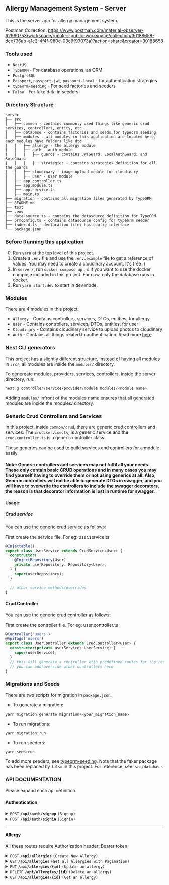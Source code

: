 ## Allergy Management System - Server

This is the server app for allergy management system.

Postman Collection: https://www.postman.com/material-observer-62980753/workspace/rupak-s-public-workspace/collection/30188658-dce736ab-a1c2-4f4f-980c-03c9f93073a1?action=share&creator=30188658

### Tools used

- `NestJS`
- `TypeORM` - For database operations, as ORM
- `PostgreSQL`
- `Passport`, `passport-jwt`, `passport-local` - for authentication strategies
- `typeorm-seeding` - For seed factories and seeders
- `False` - For fake data in seeders

### Directory Structure

```
server
├── src
│   ├── common - contains commonly used things like generic crud services, controllers, entity, etc
│   ├── database - contains factories and seeds for typeorm seeding
│   ├── modules - all modules in this application are located here, each modules have folders like dto
|   |   ├── allergy - the allergy module
|   |   ├── auth - auth module
|   |   |   ├── guards - contains JWTGuard, LocalAuthGuard, and RoleGuard
|   |   |   ├── strategies - contains strategies definition for all the guards
|   |   ├── cloudinary - image upload module for cloudinary
|   |   ├── user - user module
│   ├── app.controller.ts
│   ├── app.module.ts
│   ├── app.service.ts
│   ├── main.ts
├── migration - contains all migration files generated by TypeORM
├── README.md
├── test
├── .env
├── data-source.ts - contains the datasource definition for TypeORM
├── ormconfig.ts - contains datasource config for typeorm seeder
├── index.d.ts - declaration file: has config interface
└── package.json
```

### Before Running this application

0. Run `yarn` at the top level of this project.
1. Create a `.env` file and use the `.env.example` file to get a reference of values. You may need to create a cloudinary account. It's free :)
2. In `server/`, run `docker compose up -d` if you want to use the docker compose included in this project. For now, only the database runs in docker.
3. Run `yarn start:dev` to start in dev mode.

### Modules

There are 4 modules in this project:

- `Allergy` - Contains controllers, services, DTOs, entities, for allergy
- `User` - Contains controllers, services, DTOs, entities, for user
- `Cloudinary` - Contains cloudinary service to upload photos to cloudinary
- `Auth` - Contains all things related to authentication. Read more [here](./src/modules/auth/README.md)

### Nest CLI generators

This project has a slightly different structure, instead of having all modules in `src/`, all modules are inside the `modules/` directory.

To genereate modules, providers, services, controllers, inside the server directory, run:

```bash
nest g controller/service/provider/module modules/<module name>
```

Adding `modules/` infront of the modules name ensures that all generated modules are inside the modules/ directory.

### Generic Crud Controllers and Services

In this project, inside `common/crud`, there are generic crud controllers and services. The `crud.service.ts`, is a generic service and the `crud.controller.ts` is a generic controller class.

These generics can be used to build services and controllers for a module easily.

#### Note: Generic controllers and services may not fulfil all your needs. These only contain basic CRUD operations and in many cases you may find yourself having to override them or not using generics at all. Also, Generic controllers will not be able to generate DTOs in swagger, and you will have to overwrite the controllers to include the swagger decorators, the reason is that decorator information is lost in runtime for swagger.

#### Usage:

##### Crud service

You can use the generic crud service as follows:

First create the service file. For eg: user.service.ts

```typescript
@Injectable()
export class UserService extends CrudService<User> {
  constructor(
    @InjectRepository(User)
    private userRepository: Repository<User>,
  ) {
    super(userRepository);
  }

  // other service methods/overrides
}
```

#### Crud Controller

You can use the generic crud controller as follows:

First create the controller file. For eg: user.controller.ts

```typescript
@Controller('users')
@ApiTags('users')
export class UserController extends CrudController<User> {
  constructor(private userService: UserService) {
    super(userService);
  }
  // this will generate a controller with predefined routes for the resource
  // you can add/override other controllers here
}
```

### Migrations and Seeds

There are two scripts for migration in `package.json`.

- To generate a migration:

```bash
yarn migration:generate migration/<your_migration_name>
```

- To run migrations:

```bash
yarn migration:run
```

- To run seeders:

```bash
yarn seed:run
```

To add more seeders, see [typeorm-seeding](https://github.com/w3tecch/typeorm-seeding). Note that the faker package has been replaced by `falso` in this project. For reference, see: `src/database`.

### API DOCUMENTATION

Please expand each api definition.

#### Authentication

<details>
 <summary><code>POST</code> <code><b>/api/auth/signup</b></code> <code>(Signup)</code></summary>

##### Request Body Example

```json
{
  "email": "email@gmail.com",
  "password": "Password@123",
  "role": "admin"
}
```

##### Responses

- 201: Created

```json
{
  "email": "email@gmail.com",
  "role": "admin",
  "id": "1ffced5f-cc79-44a0-b73f-b09ac85c981b",
  "createdAt": "2023-10-11T05:19:32.649Z",
  "updatedAt": "2023-10-11T05:19:32.649Z"
}
```

- 400: Bad Request

```json
{
  "message": [
    {
      "field": "email",
      "message": "Please enter a valid email"
    }
  ],
  "error": "Bad Request",
  "statusCode": 400
}
```

</details>

<details>
 <summary><code>POST</code> <code><b>/api/auth/signin</b></code> <code>(Signin)</code></summary>

##### Request Body Example

```json
{
  "email": "email@gmail.com",
  "password": "Password@123"
}
```

##### Responses

- 201

```json
{
  "token": "eyJhbGciOiJIUzI1NiIsInR5cCI6IkpXVCJ9.eyJlbWFpbCI6InJ1cGFra2Fya2kxMjNAZ21haWwuY29tIiwic3ViIjoiNTdiNzQyZmYtMjA2Ny00NTBhLTk2NWItZGVjZDk2ODdiODhjIiwicm9sZSI6ImFkbWluIiwiaWF0IjoxNjk3MDAxNTIyLCJleHAiOjE2OTcwMDg3MjJ9.jYIIId35Z1inBRnZruRi9SwXVVc8rcdhnnqLrzVf-4o",
  "user": {
    "id": "57b742ff-2067-450a-965b-decd9687b88c",
    "createdAt": "2023-10-09T03:53:36.268Z",
    "updatedAt": "2023-10-09T03:53:36.268Z",
    "email": "email@gmail.com",
    "role": "admin"
  }
}
```

- 401: Unauthorized

```json
{
  "message": "Username or password doesnot match",
  "error": "Unauthorized",
  "statusCode": 401
}
```

</details>

---

#### Allergy

All these routes require Authorization header: Bearer token

<details>
 <summary><code>POST</code> <code><b>/api/allergies</b></code> <code>(Create New Allergy)</code></summary>

##### Request Body Example

Content Type: `multipart/form-data`

```typescript
- name: string
- symptoms: string[]
- severity: MILD | MODERATE | SEVERE | LIFE THREATENING | DEATH
- isHighRisk: boolean
- file: image file
- notes: string
```

##### Responses

- 201: Created

```json
{
  "name": "asdasd",
  "symptoms": ["asdasd"],
  "severity": "MILD",
  "isHighRisk": true,
  "image": "http://res.cloudinary.com/dkzjnxh1o/image/upload/v1697002107/h6ijzwrpppqlopx3jtxq.jpg",
  "notes": "asdasd",
  "id": "f465ae14-b75e-42a4-8082-efe0b03a0607",
  "createdAt": "2023-10-11T05:28:28.230Z",
  "updatedAt": "2023-10-11T05:28:28.230Z"
}
```

- 401: Unauthorized

```json
{
  "message": "Username or password doesnot match",
  "error": "Unauthorized",
  "statusCode": 401
}
```

</details>

<details>
 <summary><code>GET</code> <code><b>/api/allergies</b></code> <code>(Get all Allergies with Pagination)</code></summary>

High Risk Allergies are always listed first with alphabetical sorting

##### Query Params

> | name  | type     | data type | description         |
> | ----- | -------- | --------- | ------------------- |
> | page  | required | number    | Current Page Number |
> | limit | required | number    | Limit per page      |

##### Responses

- 200: OK

```json
{
  "items": [
    {
      "id": "1a79bd18-cf85-409a-9186-5b22455305f9",
      "createdAt": "2023-10-09T07:41:30.536Z",
      "updatedAt": "2023-10-10T07:39:07.602Z",
      "name": "asdasd",
      "symptoms": ["asdasd"],
      "severity": "DEATH",
      "isHighRisk": true,
      "image": "http://res.cloudinary.com/dkzjnxh1o/image/upload/v1696837289/ej4sffov5qz0qmwh9vai.jpg",
      "notes": "hi"
    }
  ],
  "meta": {
    "totalItems": 24,
    "itemCount": 1,
    "itemsPerPage": 1,
    "totalPages": 24,
    "currentPage": 1
  }
}
```

</details>

<details>
 <summary><code>PUT</code> <code><b>/api/allergies/{id}</b></code> <code>(Update an allergy)</code></summary>

##### Params

> | name | type     | data type | description       |
> | ---- | -------- | --------- | ----------------- |
> | id   | required | uuid      | ID of the allergy |

##### Request Boody

```json
{
  "name": "string",
  "symptoms": ["string"],
  "severity": "string",
  "isHighRisk": true,
  "notes": "string"
}
```

</details>

<details>
 <summary><code>DELETE</code> <code><b>/api/allergies/{id}</b></code> <code>(Delete an allergy)</code></summary>

##### Params

> | name | type     | data type | description       |
> | ---- | -------- | --------- | ----------------- |
> | id   | required | uuid      | ID of the allergy |

</details>

<details>
 <summary><code>GET</code> <code><b>/api/allergies/{id}</b></code> <code>(Get an allergy)</code></summary>

##### Params

> | name | type     | data type | description       |
> | ---- | -------- | --------- | ----------------- |
> | id   | required | uuid      | ID of the allergy |

##### Response

- 200: OK

```json
{
  "id": "1a79bd18-cf85-409a-9186-5b22455305f9",
  "createdAt": "2023-10-09T07:41:30.536Z",
  "updatedAt": "2023-10-10T07:39:07.602Z",
  "name": "asdasd",
  "symptoms": ["asdasd"],
  "severity": "DEATH",
  "isHighRisk": true,
  "image": "http://res.cloudinary.com/dkzjnxh1o/image/upload/v1696837289/ej4sffov5qz0qmwh9vai.jpg",
  "notes": "hi"
}
```

</details>
